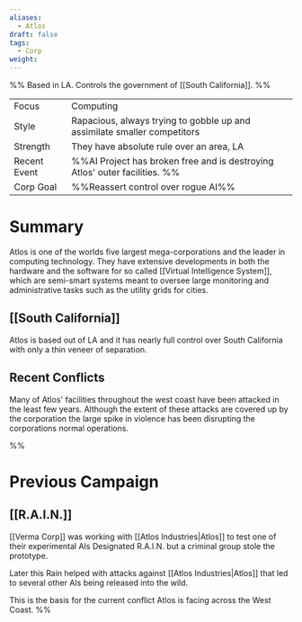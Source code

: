 ```yaml
---
aliases:
  - Atlos
draft: false
tags:
  - Corp
weight:
---
```

%%
Based in LA.
Controls the government of [[South California]].
%%

|                                          |                                                                            |
| ---------------------------------------- | -------------------------------------------------------------------------- |
| <span class="leftTH">Focus</span>        | Computing                                                                  |
| <span class="leftTH">Style</span>        | Rapacious, always trying to gobble up and assimilate smaller competitors   |
| <span class="leftTH">Strength</span>     | They have absolute rule over an area, LA                                   |
| <span class="leftTH">Recent Event</span> | %%AI Project has broken free and is destroying Atlos' outer facilities. %% |
| <span class="leftTH">Corp Goal</span>    | %%Reassert control over rogue AI%%                                         |
# Summary
Atlos is one of the worlds five largest mega-corporations and the leader in computing technology.
They have extensive developments in both the hardware and the software for so called [[Virtual Intelligence System]], which are semi-smart systems meant to oversee large monitoring and administrative tasks such as the utility grids for cities.

## [[South California]]
Atlos is based out of LA and it has nearly full control over South California with only a thin veneer of separation.
## Recent Conflicts
Many of Atlos' facilities throughout the west coast have been attacked in the least few years. Although the extent of these attacks are covered up by the corporation the large spike in violence has been disrupting the corporations normal operations.

%%
# Previous Campaign
## [[R.A.I.N.]]
[[Verma Corp]] was working with [[Atlos Industries|Atlos]] to test one of their experimental AIs Designated R.A.I.N. but a criminal group stole the prototype.

Later this Rain helped with attacks against [[Atlos Industries|Atlos]] that led to several other AIs being released into the wild.

This is the basis for the current conflict Atlos is facing across the West Coast.
%%